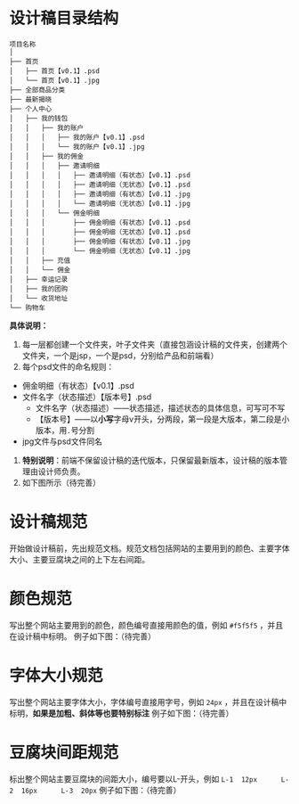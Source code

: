 # 设计稿目录结构

```
项目名称
│
├── 首页
│   ├── 首页【v0.1】.psd
│   └── 首页【v0.1】.jpg
├── 全部商品分类
├── 最新揭晓
├── 个人中心
│   ├── 我的钱包
│   │   ├── 我的账户
│   │   │   ├── 我的账户【v0.1】.psd
│   │   │   └── 我的账户【v0.1】.jpg
│   │   ├── 我的佣金
│   │   │   ├── 邀请明细
│   │   │   │   ├── 邀请明细（有状态）【v0.1】.psd
│   │   │   │   ├── 邀请明细（无状态）【v0.1】.psd
│   │   │   │   ├── 邀请明细（有状态）【v0.1】.jpg
│   │   │   │   └── 邀请明细（无状态）【v0.1】.jpg
│   │   │   └── 佣金明细
│   │   │       ├── 佣金明细（有状态）【v0.1】.psd
│   │   │       ├── 佣金明细（无状态）【v0.1】.psd
│   │   │       ├── 佣金明细（有状态）【v0.1】.jpg
│   │   │       └── 佣金明细（无状态）【v0.1】.jpg
│   │   ├── 充值
│   │   └── 佣金
│   ├── 幸运记录
│   ├── 我的团购
│   └── 收货地址
└── 购物车
```

**具体说明：**

1. 每一层都创建一个文件夹，叶子文件夹（直接包涵设计稿的文件夹，创建两个文件夹，一个是jsp，一个是psd，分别给产品和前端看）
1. 每个psd文件的命名规则：
  - 佣金明细（有状态）【v0.1】.psd
  - 文件名字（状态描述）【版本号】.psd
    - 文件名字（状态描述）——状态描述，描述状态的具体信息，可写可不写
    - 【版本号】——以**小写**字母v开头，分两段，第一段是大版本，第二段是小版本，用`.`号分割
  - jpg文件与psd文件同名
1. **特别说明**：前端不保留设计稿的迭代版本，只保留最新版本，设计稿的版本管理由设计师负责。
1. 如下图所示（待完善）


# 设计稿规范

开始做设计稿前，先出规范文档。规范文档包括网站的主要用到的颜色、主要字体大小、主要豆腐块之间的上下左右间距。

# 颜色规范

写出整个网站主要用到的颜色，颜色编号直接用颜色的值，例如 `#f5f5f5` ，并且在设计稿中标明。
例子如下图：（待完善）

# 字体大小规范

写出整个网站主要字体大小，字体编号直接用字号，例如 `24px` ，并且在设计稿中标明，**如果是加粗、斜体等也要特别标注**
例子如下图：（待完善）

# 豆腐块间距规范

标出整个网站主要豆腐块的间距大小，编号要以L-开头，例如 `L-1  12px      L-2  16px      L-3  20px` 
例子如下图：（待完善）

